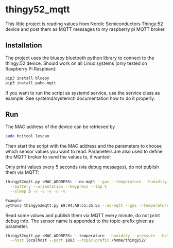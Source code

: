 # thingy52_mqtt

This little project is reading values from Nordic Semiconductors Thingy:52 device and 
post them as MQTT messages to my raspberry pi MQTT broker.

## Installation

The project uses the bluepy bluetooth python library to connect to the thingy:52 device. Should work on all 
Linux systems (only tested on Raspberry Pi Raspbian):

```sh
pip3 install bluepy
pip3 install paho-mqtt
```

If you want to run the script as systemd service, use the service class as example. See systemd/systemctl documentation how to do it properly.

## Run

The MAC address of the device can be retrieved by

```sh
sudo hcitool lescan
```

Then start the script with the MAC address and the parameters to choose which sensor values you want to read.
Parameters are also used to define the MQTT broker to send the values to, if wanted:

Only print values every 5 seconds (via debug messages), do not publish them via MQTT:

```sh
thingy52mqtt.py <MAC_ADDRESS> --no-mqtt --gas --temperature --humidity --pressure \
  --battery --orientation --keypress --tap \
  --sleep 5 -v -v -v -v -v
```
```sh 
Example
python3 thingy52mqtt.py E9:94:AD:C5:35:55 --no-mqtt --gas --temperature --humidity --color --pressure --battery --orientation --keypress --tap --sleep 10 -v -v -v -v -v -v -v -v -v 
```

Read some values and publish them via MQTT every minute, do not print debug info.
The sensor name is appended to the topic-prefix given as parameter.

```sh
thingy52mqtt.py <MAC_ADDRESS> --temperature --humidity --pressure --battery --sleep 60 \
  --host localhost --port 1883 --topic-prefix /home/thingy52/
```
